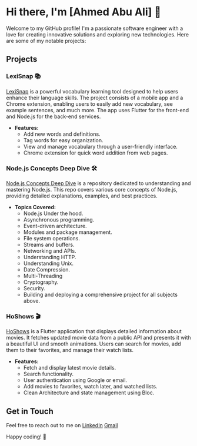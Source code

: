 # Hi there, I'm [Ahmed Abu Ali] 👋

Welcome to my GitHub profile! I'm a passionate software engineer with a love for creating innovative solutions and exploring new technologies. Here are some of my notable projects:

## Projects

### LexiSnap 📚
[LexiSnap](https://github.com/AhmedAli2003/lexisnap.git) is a powerful vocabulary learning tool designed to help users enhance their language skills. The project consists of a mobile app and a Chrome extension, enabling users to easily add new vocabulary, see example sentences, and much more. The app uses Flutter for the front-end and Node.js for the back-end services.

- **Features:**
  - Add new words and definitions.
  - Tag words for easy organization.
  - View and manage vocabulary through a user-friendly interface.
  - Chrome extension for quick word addition from web pages.

### Node.js Concepts Deep Dive 🛠️
[Node.js Concepts Deep Dive](https://github.com/AhmedAli2003/node.js-concepts.git) is a repository dedicated to understanding and mastering Node.js. This repo covers various core concepts of Node.js, providing detailed explanations, examples, and best practices.

- **Topics Covered:**
  - Node.js Under the hood.
  - Asynchronous programming.
  - Event-driven architecture.
  - Modules and package management.
  - File system operations.
  - Streams and buffers.
  - Networking and APIs.
  - Understanding HTTP.
  - Understanding Unix.
  - Date Compression.
  - Multi-Threading
  - Cryptography.
  - Security.
  - Building and deploying a comprehensive project for all subjects above.

### HoShows 🎬
[HoShows](https://github.com/AhmedAli2003/HoShows) is a Flutter application that displays detailed information about movies. It fetches updated movie data from a public API and presents it with a beautiful UI and smooth animations. Users can search for movies, add them to their favorites, and manage their watch lists.

- **Features:**
  - Fetch and display latest movie details.
  - Search functionality.
  - User authentication using Google or email.
  - Add movies to favorites, watch later, and watched lists.
  - Clean Architecture and state management using Bloc.

## Get in Touch

Feel free to reach out to me on [LinkedIn](https://www.linkedin.com/in/ahmed-ali-b866b8249/) [Gmail](a7med.ali10.2003@gmail.com)

Happy coding! 🚀
